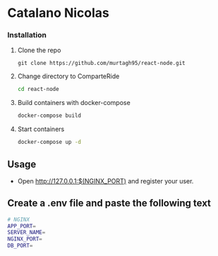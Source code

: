 # Catalano Nicolas

### Installation

1. Clone the repo

   ```shcompose
   git clone https://github.com/murtagh95/react-node.git
   ```

2. Change directory to ComparteRide

   ```sh
   cd react-node
   ```

3. Build containers with docker-compose

   ```sh
   docker-compose build
   ```

4. Start containers

   ```sh
   docker-compose up -d

## Usage

* Open <http://127.0.0.1:$(NGINX_PORT)> and register your user.

## Create a .env file and paste the following text

```sh
# NGINX
APP_PORT=
SERVER_NAME=
NGINX_PORT=
DB_PORT=
```
